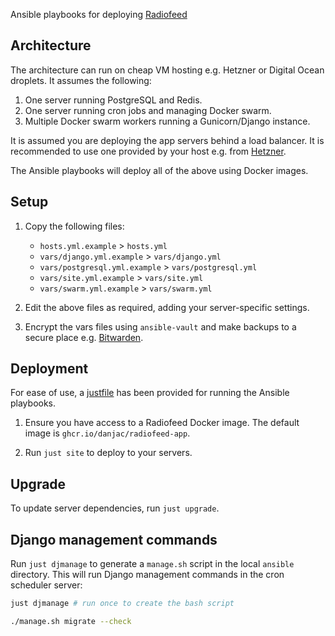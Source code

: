 Ansible playbooks for deploying [Radiofeed](https://github.com/danjac/radiofeed-app)

## Architecture

The architecture can run on cheap VM hosting e.g. Hetzner or Digital Ocean droplets. It assumes the following:

1. One server running PostgreSQL and Redis.
2. One server running cron jobs and managing Docker swarm.
3. Multiple Docker swarm workers running a Gunicorn/Django instance.

It is assumed you are deploying the app servers behind a load balancer. It is recommended to use one provided by your host e.g. from [Hetzner](https://www.hetzner.com/cloud/load-balancer/).

The Ansible playbooks will deploy all of the above using Docker images.

## Setup

1. Copy the following files:

    * `hosts.yml.example` > `hosts.yml`
    * `vars/django.yml.example` > `vars/django.yml`
    * `vars/postgresql.yml.example` > `vars/postgresql.yml`
    * `vars/site.yml.example` > `vars/site.yml`
    * `vars/swarm.yml.example` > `vars/swarm.yml`

2. Edit the above files as required, adding your server-specific settings.
3. Encrypt the vars files using `ansible-vault` and make backups to a secure place e.g. [Bitwarden](https://bitwarden.com/).

## Deployment

For ease of use, a [justfile](https://github.com/casey/just) has been provided for running the Ansible playbooks.

1. Ensure you have access to a Radiofeed Docker image. The default image is `ghcr.io/danjac/radiofeed-app`.

2. Run `just site` to deploy to your servers.

## Upgrade

To update server dependencies, run `just upgrade`.

## Django management commands

Run `just djmanage` to generate a `manage.sh` script in the local `ansible` directory. This will run Django management commands in the cron scheduler server:

```bash
just djmanage # run once to create the bash script

./manage.sh migrate --check
```
